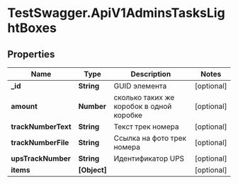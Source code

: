 # TestSwagger.ApiV1AdminsTasksLightBoxes

## Properties

Name | Type | Description | Notes
------------ | ------------- | ------------- | -------------
**_id** | **String** | GUID элемента | [optional] 
**amount** | **Number** | сколько таких же коробок в одной коробке | [optional] 
**trackNumberText** | **String** | Текст трек номера | [optional] 
**trackNumberFile** | **String** | Ссылка на фото трек номера | [optional] 
**upsTrackNumber** | **String** | Идентификатор UPS | [optional] 
**items** | **[Object]** |  | [optional] 


